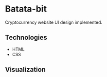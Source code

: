 # Batata-bit
Cryptocurrency website UI design implemented. 

## Technologies
- HTML
- CSS

## Visualization
